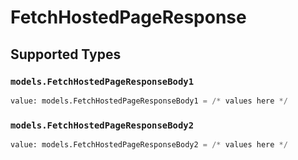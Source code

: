 # FetchHostedPageResponse


## Supported Types

### `models.FetchHostedPageResponseBody1`

```python
value: models.FetchHostedPageResponseBody1 = /* values here */
```

### `models.FetchHostedPageResponseBody2`

```python
value: models.FetchHostedPageResponseBody2 = /* values here */
```

